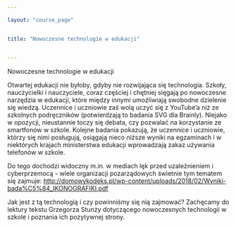```yaml
---

layout: "course_page"


title: "Nowoczesne technologie w edukacji"


---
```


<div class="text-center screen-title">
Nowoczesne technologie w edukacji
</div>

<div class="screen-content">
<p>Otwartej edukacji nie byłoby, gdyby nie rozwijająca się technologia. Szkoły, nauczycielki i nauczyciele, coraz częściej i chętniej sięgają po nowoczesne narzędzia w edukacji, które między innymi umożliwiają swobodne dzielenie się wiedzą. Uczennice i uczniowie zaś wolą uczyć się z YouTube’a niż ze szkolnych podręczników (potwierdzają to badania SVG dla Brainly). Niejako w opozycji, nieustannie toczy się debata, czy pozwalać na korzystanie ze smartfonów w szkole. Kolejne badania pokazują, że uczennice i uczniowie, którzy się nimi posługują, osiągają nieco niższe wyniki na egzaminach i w niektórych krajach ministerstwa edukacji wprowadzają zakaz używania telefonów w szkole.<p/>

<p>Do tego dochodzi widoczny m.in. w mediach lęk przed uzależnieniem i cyberprzemocą - wiele organizacji pozarządowych świetnie tym tematem się zajmuje: <a class="content-link" href="http://domowykodeks.pl/wp-content/uploads/2018/02/Wyniki-bada%C5%84_IKONOGRAFIKI.pdf">http://domowykodeks.pl/wp-content/uploads/2018/02/Wyniki-bada%C5%84_IKONOGRAFIKI.pdf</a>
<p/>


<p>Jak jest z tą technologią i czy powinniśmy się nią zajmować? Zachęcamy do lektury tekstu Grzegorza Stunży dotyczącego nowoczesnych technologii w szkole i poznania ich pozytywnej strony. </p>
</div>

